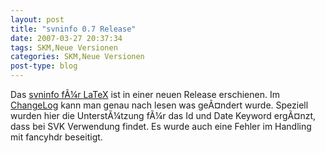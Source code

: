 ```yaml
---
layout: post
title: "svninfo 0.7 Release"
date: 2007-03-27 20:37:34
tags: SKM,Neue Versionen
categories: SKM,Neue Versionen
post-type: blog
---
```

Das <a href="http://freshmeat.net/redir/svninfo/57328/url_homepage/svninfo">svninfo fÃ¼r LaTeX</a> ist in einer neuen Release erschienen. Im <a href="http://www.brucker.ch/projects/svninfo/download/ChangeLog"  title="ChangeLog">ChangeLog</a> kann man genau nach lesen was geÃ¤ndert wurde.
Speziell wurden hier die UnterstÃ¼tzung fÃ¼r das Id und Date Keyword ergÃ¤nzt, dass bei SVK Verwendung findet. Es wurde auch eine Fehler im Handling mit fancyhdr beseitigt.